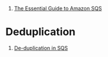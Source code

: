
1. [The Essential Guide to Amazon SQS](https://baselime.io/blog/sqs-guide)

# Deduplication

1. [De-duplication in SQS](https://andrewtarry.com/posts/de-duplicate-sqs/)